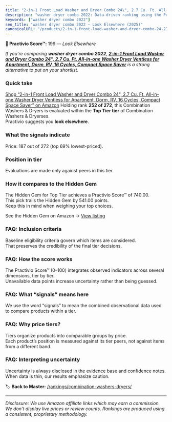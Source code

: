 ```yaml
---
title: "2-in-1 Front Load Washer and Dryer Combo 24\", 2.7 Cu. Ft. All-in-one Washer Dryer Ventless for Apartment, Dorm, RV, 16 Cycles, Compact Space Saver"
description: "washer dryer combo 2022: Data-driven ranking using the Practivio Score™. Positioned by quality, value, demand, findability, momentum."
keywords: ["washer dryer combo 2022"]
seo_title: "washer dryer combo 2022 — Look Elsewhere (2025)"
canonicalURL: "/products/2-in-1-front-load-washer-and-dryer-combo-24-27-cu-ft-all-in-one-washer-dryer-ventless-for-apartment-dorm-rv-16-cycles-compact-space-saver-B0F32T2ZB5/"
---
```


**🚫 Practivio Score™:** 199 — _Look Elsewhere_


*If you're comparing **washer dryer combo 2022**, **[2-in-1 Front Load Washer and Dryer Combo 24", 2.7 Cu. Ft. All-in-one Washer Dryer Ventless for Apartment, Dorm, RV, 16 Cycles, Compact Space Saver](https://www.amazon.com/dp/B0F32T2ZB5?tag=practivio-20)** is a strong alternative to put on your shortlist.*
### Quick take
[Shop “2-in-1 Front Load Washer and Dryer Combo 24", 2.7 Cu. Ft. All-in-one Washer Dryer Ventless for Apartment, Dorm, RV, 16 Cycles, Compact Space Saver” on Amazon](https://www.amazon.com/dp/B0F32T2ZB5?tag=practivio-20)
Holding rank **252 of 272**, this Combination Washers & Dryers is evaluated within the **Top Tier tier** of Combination Washers & Dryerses.  
Practivio suggests you **look elsewhere**.

### What the signals indicate
Price: 187 out of 272 (top 69% lowest-priced).  

### Position in tier
Evaluations are made only against peers in this tier.

### How it compares to the Hidden Gem
The Hidden Gem for Top Tier achieves a Practivio Score™ of 740.00.  
This pick trails the Hidden Gem by 541.00 points.  
Keep this in mind when weighing your top choices.  

See the Hidden Gem on Amazon → [View listing](https://www.amazon.com/dp/B0C72WLSJ1?tag=practivio-20)

### FAQ: Inclusion criteria
Baseline eligibility criteria govern which items are considered.  
That preserves the credibility of the final tier decisions.

### FAQ: How the score works
The Practivio Score™ (0–100) integrates observed indicators across several dimensions, tier by tier.  
Unavailable data points increase uncertainty rather than being guessed.

### FAQ: What “signals” means here
We use the word “signals” to mean the combined observational data used to compare products within a tier.

### FAQ: Why price tiers?
Tiers organize products into comparable groups by price.  
Each product’s position is measured against its tier peers, not against items from a different band.

### FAQ: Interpreting uncertainty
Uncertainty is always disclosed in the evidence base and confidence notes.  
When data is thin, our results emphasize caution.


🏷️ **Back to Master:** [/rankings/combination-washers-dryers/](/rankings/combination-washers-dryers/)

---
_Disclosure: We use Amazon affiliate links which may earn a commission. We don’t display live prices or review counts. Rankings are produced using a consistent, proprietary methodology._

